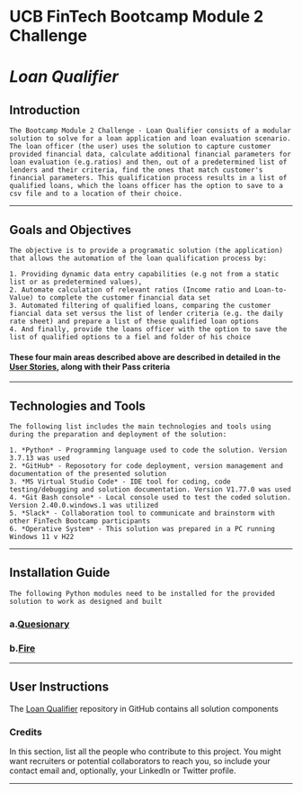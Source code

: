 # **UCB FinTech Bootcamp Module 2 Challenge**
# *Loan Qualifier*
## Introduction

    The Bootcamp Module 2 Challenge - Loan Qualifier consists of a modular solution to solve for a loan application and loan evaluation scenario. 
    The loan officer (the user) uses the solution to capture customer provided financial data, calculate additional financial parameters for loan evaluation (e.g.ratios) and then, out of a predetermined list of lenders and their criteria, find the ones that match customer's financial parameters. This qualification process results in a list of qualified loans, which the loans officer has the option to save to a csv file and to a location of their choice.
---
## Goals and Objectives

    The objective is to provide a programatic solution (the application) that allows the automation of the loan qualification process by:

    1. Providing dynamic data entry capabilities (e.g not from a static list or as predetermined values), 
    2. Automate calculation of relevant ratios (Income ratio and Loan-to-Value) to complete the customer financial data set
    3. Automated filtering of qualified loans, comparing the customer fiancial data set versus the list of lender criteria (e.g. the daily rate sheet) and prepare a list of these qualified loan options
    4. And finally, provide the loans officer with the option to save the list of qualified options to a fiel and folder of his choice

#### These four main areas described above are described in detailed in the [User Stories](https://github.com/LUTOV001/2.Loan-Qualifyer/blob/main/2.Loan_Qualifyer_user_stories.txt), along with their Pass criteria
---
## Technologies and Tools
    The following list includes the main technologies and tools using during the preparation and deployment of the solution:

    1. *Python* - Programming language used to code the solution. Version 3.7.13 was used
    2. *GitHub* - Reposotory for code deployment, version management and documentation of the presented solution
    3. *MS Virtual Studio Code* - IDE tool for coding, code testing/debugging and solution documentation. Version V1.77.0 was used
    4. *Git Bash console* - Local console used to test the coded solution. Version 2.40.0.windows.1 was utilized
    5. *Slack* - Collaboration tool to communicate and brainstorm with other FinTech Bootcamp participants
    6. *Operative System* - This solution was prepared in a PC running Windows 11 v H22
---
## Installation Guide

    The following Python modules need to be installed for the provided solution to work as designed and built
### a.[Quesionary](https://lyz-code.github.io/blue-book/questionary/) 
### b.[Fire](https://github.com/google/python-fire)


---
## User Instructions

The [Loan Qualifier](https://github.com/LUTOV001/2.Loan-Qualifyer) repository in GitHub contains all solution components



### Credits

In this section, list all the people who contribute to this project. You might want recruiters or potential collaborators to reach you, so include your contact email and, optionally, your LinkedIn or Twitter profile.

---

